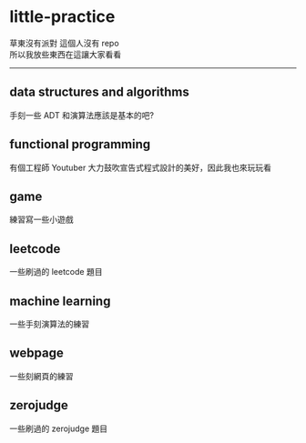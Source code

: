 # little-practice

草東沒有派對 這個人沒有 repo <br>
所以我放些東西在這讓大家看看

---

## data structures and algorithms

手刻一些 ADT 和演算法應該是基本的吧?

## functional programming

有個工程師 Youtuber 大力鼓吹宣告式程式設計的美好，因此我也來玩玩看

## game

練習寫一些小遊戲

## leetcode

一些刷過的 leetcode 題目

## machine learning

一些手刻演算法的練習

## webpage

一些刻網頁的練習

## zerojudge

一些刷過的 zerojudge 題目
